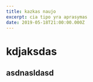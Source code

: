 ```yaml
---
title: kazkas naujo
excerpt: cia tipo yra aprasymas
date: 2019-05-18T21:00:00.000Z
---
```

# kdjaksdas
## asdnasldasd
